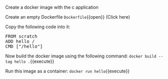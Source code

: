 Create a docker image with the c application

Create an empty Dockerfile
 `Dockerfile`{{open}} (Click here)
 
Copy the following code into it:
<pre class="file" data-target="clipboard">
FROM scratch
ADD hello /
CMD ["/hello"]
</pre>

Now build the docker image using the following command:
`docker build --tag hello .`{{execute}}

Run this image as a container:
`docker run hello`{{execute}}


